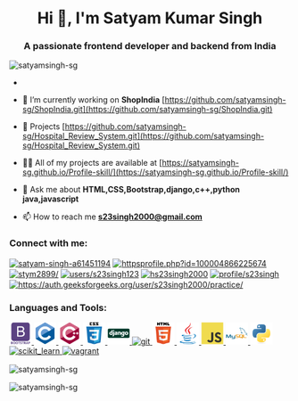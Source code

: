<h1 align="center">Hi 👋, I'm Satyam Kumar Singh</h1>
<h3 align="center">A passionate frontend developer and backend from India</h3>

<p align="left"> <img src="https://komarev.com/ghpvc/?username=satyamsingh-sg&label=Profile%20views&color=0e75b6&style=flat" alt="satyamsingh-sg" /> </p>

- 
- 🔭 I’m currently working on **ShopIndia** [https://github.com/satyamsingh-sg/ShopIndia.git](https://github.com/satyamsingh-sg/ShopIndia.git)
- 
  🔭  Projects  [https://github.com/satyamsingh-sg/Hospital_Review_System.git](https://github.com/satyamsingh-sg/Hospital_Review_System.git)
- 👨‍💻 All of my projects are available at [https://satyamsingh-sg.github.io/Profile-skill/](https://satyamsingh-sg.github.io/Profile-skill/)


- 💬 Ask me about **HTML,CSS,Bootstrap,django,c++,python java,javascript**

- 📫 How to reach me **s23singh2000@gmail.com**

<h3 align="left">Connect with me:</h3>
<p align="left">
<a href="https://linkedin.com/in/satyam-singh-a61451194" target="blank"><img align="center" src="https://cdn.jsdelivr.net/npm/simple-icons@3.0.1/icons/linkedin.svg" alt="satyam-singh-a61451194" height="30" width="40" /></a>
<a href="https://fb.com/httpsprofile.php?id=100004866225674" target="blank"><img align="center" src="https://cdn.jsdelivr.net/npm/simple-icons@3.0.1/icons/facebook.svg" alt="httpsprofile.php?id=100004866225674" height="30" width="40" /></a>
<a href="https://instagram.com/stym2899/" target="blank"><img align="center" src="https://cdn.jsdelivr.net/npm/simple-icons@3.0.1/icons/instagram.svg" alt="stym2899/" height="30" width="40" /></a>
<a href="https://www.codechef.com/users/users/s23singh123" target="blank"><img align="center" src="https://cdn.jsdelivr.net/npm/simple-icons@3.1.0/icons/codechef.svg" alt="users/s23singh123" height="30" width="40" /></a>
<a href="https://www.hackerrank.com/hs23singh2000" target="blank"><img align="center" src="https://cdn.jsdelivr.net/npm/simple-icons@3.0.1/icons/hackerrank.svg" alt="hs23singh2000" height="30" width="40" /></a>
<a href="https://codeforces.com/profile/profile/s23singh" target="blank"><img align="center" src="https://cdn.jsdelivr.net/npm/simple-icons@3.0.1/icons/codeforces.svg" alt="profile/s23singh" height="30" width="40" /></a>
<a href="https://auth.geeksforgeeks.org/user/https://auth.geeksforgeeks.org/user/s23singh2000/practice/" target="blank"><img align="center" src="https://cdn.jsdelivr.net/npm/simple-icons@3.0.1/icons/geeksforgeeks.svg" alt="https://auth.geeksforgeeks.org/user/s23singh2000/practice/" height="30" width="40" /></a>
</p>

<h3 align="left">Languages and Tools:</h3>
<p align="left"> <a href="https://getbootstrap.com" target="_blank"> <img src="https://raw.githubusercontent.com/devicons/devicon/master/icons/bootstrap/bootstrap-plain-wordmark.svg" alt="bootstrap" width="40" height="40"/> </a> <a href="https://www.cprogramming.com/" target="_blank"> <img src="https://raw.githubusercontent.com/devicons/devicon/master/icons/c/c-original.svg" alt="c" width="40" height="40"/> </a> <a href="https://www.w3schools.com/cpp/" target="_blank"> <img src="https://raw.githubusercontent.com/devicons/devicon/master/icons/cplusplus/cplusplus-original.svg" alt="cplusplus" width="40" height="40"/> </a> <a href="https://www.w3schools.com/css/" target="_blank"> <img src="https://raw.githubusercontent.com/devicons/devicon/master/icons/css3/css3-original-wordmark.svg" alt="css3" width="40" height="40"/> </a> <a href="https://www.djangoproject.com/" target="_blank"> <img src="https://raw.githubusercontent.com/devicons/devicon/master/icons/django/django-original.svg" alt="django" width="40" height="40"/> </a> <a href="https://git-scm.com/" target="_blank"> <img src="https://www.vectorlogo.zone/logos/git-scm/git-scm-icon.svg" alt="git" width="40" height="40"/> </a> <a href="https://www.w3.org/html/" target="_blank"> <img src="https://raw.githubusercontent.com/devicons/devicon/master/icons/html5/html5-original-wordmark.svg" alt="html5" width="40" height="40"/> </a> <a href="https://www.java.com" target="_blank"> <img src="https://raw.githubusercontent.com/devicons/devicon/master/icons/java/java-original.svg" alt="java" width="40" height="40"/> </a> <a href="https://developer.mozilla.org/en-US/docs/Web/JavaScript" target="_blank"> <img src="https://raw.githubusercontent.com/devicons/devicon/master/icons/javascript/javascript-original.svg" alt="javascript" width="40" height="40"/> </a> <a href="https://www.mysql.com/" target="_blank"> <img src="https://raw.githubusercontent.com/devicons/devicon/master/icons/mysql/mysql-original-wordmark.svg" alt="mysql" width="40" height="40"/> </a> <a href="https://www.python.org" target="_blank"> <img src="https://raw.githubusercontent.com/devicons/devicon/master/icons/python/python-original.svg" alt="python" width="40" height="40"/> </a> <a href="https://scikit-learn.org/" target="_blank"> <img src="https://upload.wikimedia.org/wikipedia/commons/0/05/Scikit_learn_logo_small.svg" alt="scikit_learn" width="40" height="40"/> </a> <a href="https://www.vagrantup.com/" target="_blank"> <img src="https://www.vectorlogo.zone/logos/vagrantup/vagrantup-icon.svg" alt="vagrant" width="40" height="40"/> </a> </p>

<p><img align="center" src="https://github-readme-stats.vercel.app/api/top-langs?username=satyamsingh-sg&show_icons=true&locale=en&layout=compact" alt="satyamsingh-sg" /></p>

<p><img align="center" src="https://github-readme-streak-stats.herokuapp.com/?user=satyamsingh-sg&" alt="satyamsingh-sg" /></p>
